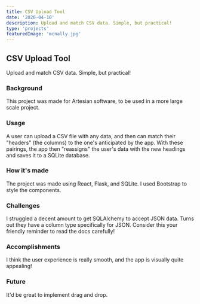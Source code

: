 ```yaml
---
title: CSV Upload Tool
date: '2020-04-10'
description: Upload and match CSV data. Simple, but practical!
type: 'projects'
featuredImage: 'mcnally.jpg'
---
```


## CSV Upload Tool

Upload and match CSV data. Simple, but practical!

### Background

This project was made for Artesian software, to be used in a more large scale project.

### Usage

A user can upload a CSV file with any data, and then can match their "headers" (the columns) to the one's anticipated by the app. With these pairings, the app then "reassigns" the user's data with the new headings and saves it to a SQLite database.

### How it's made

The project was made using React, Flask, and SQLite. I used Bootstrap to style the components.

### Challenges

I struggled a decent amount to get SQLAlchemy to accept JSON data. Turns out they have a column type specifically for JSON. Consider this your friendly reminder to read the docs carefully!

### Accomplishments

I think the user experience is really smooth, and the app is visually quite appealing!

### Future

It'd be great to implement drag and drop.
